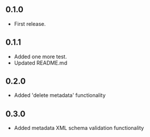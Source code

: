 0.1.0
-----------

- First release.


0.1.1
-----------

- Added one more test.
- Updated README.md


0.2.0
-----------

- Added 'delete metadata' functionality

0.3.0
-----------

- Added metadata XML schema validation functionality
